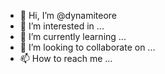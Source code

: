 - 👋 Hi, I’m @dynamiteore
- 👀 I’m interested in ...
- 🌱 I’m currently learning ...
- 💞️ I’m looking to collaborate on ...
- 📫 How to reach me ...

<!---
dynamiteore/dynamiteore is a ✨ special ✨ repository because its `README.md` (this file) appears on your GitHub profile.
You can click the Preview link to take a look at your changes.
--->
